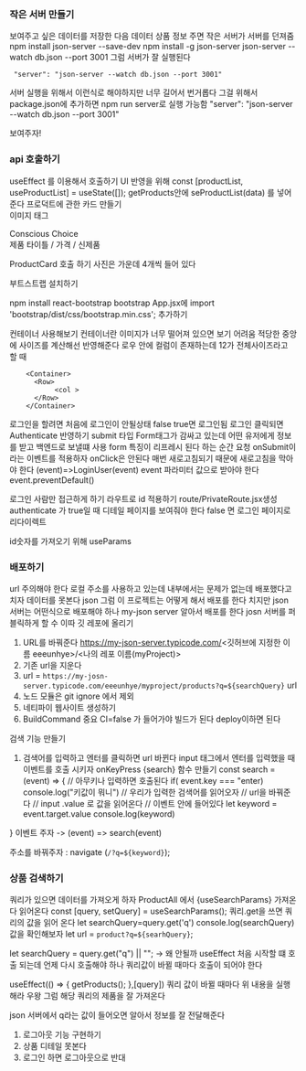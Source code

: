 ### 작은 서버 만들기
보여주고 싶은 데이터를 저장한 다음 데이터 상품 정보 주면 작은 서버가 서버를 던져줌
 npm install json-server --save-dev
 npm install -g json-server
 json-server --watch db.json --port 3001
그럼 서버가 잘 실행된다

     "server": "json-server --watch db.json --port 3001"
서버 실행을 위해서 이런식로 해야하지만 너무 길어서 번거롭다
그걸 위해서 package.json에 추가하면 npm run server로 실행 가능함
"server": "json-server --watch db.json --port 3001"

보여주자!

### api 호출하기
useEffect 를 이용해서 호출하기
UI 반영을 위해 const [productList, useProductList] = useState([]);
getProducts안에  seProductList(data) 를 넣어준다
프로덕트에 관한 카드 만들기  
이미지 태그
<div>Conscious Choice</div>
제품 타이틀 /  가격 / 신제품 

ProductCard 호출 하기
사진은 가운데 4개씩 들어 있다

부트스트랩 설치하기

npm install react-bootstrap bootstrap
App.jsx에 import 'bootstrap/dist/css/bootstrap.min.css'; 추가하기

컨테이너 사용해보기 
컨테이너란 이미지가 너무 떨어져 있으면 보기 어려움
적당한 중앙에 사이즈를 계산해선 반영해준다
로우 안에 컬럼이 존재하는데 12가 전체사이즈라고 할 때

        <Container>
          <Row>
               <col >
          </Row>
        </Container>


로그인을 할려면 
처음에 로그인이 안될상태 false
true면 로그인됨 
로그인 클릭되면 Authenticate 반영하기
submit 타입 
Form태그가 감싸고 있는데 어떤 유저에게 정보를 받고 백엔드로 보낼떄 사용
form 특징이 리프레시 된다 하는 순간 요청 
onSubmit이라는 이벤트를 적용하자
onClick은 안된다
매번 새로고침되기 때문에 새로고침을 막아야 한다
(event)=>LoginUser(event)
event 파라미터 값으로 받아야 한다
event.preventDefault()

로그인 사람만 접근하게 하기
라우트로 id 적용하기
route/PrivateRoute.jsx생성
authenticate 가 true일 때 디테일 페이지를 보여줘야 한다 false 면 로그인 페이지로 리다이렉트


id숫자를 가져오기 위해 useParams


### 배포하기
url 주의해야 한다
로컬 주소를 사용하고 있는데 내부에서는 문제가 없는데 배포했다고 치자
데이터를 못본다 json 그럼 이 프로젝트는 어떻게 해서 배포를 한다 치지만 json 서버는 어떤식으로 배포해야 하나
my-json server 알아서 배포를 한다
josn 서버를 퍼블릭하게 할 수 이따 
깃 레포에 올리기 
1. URL를 바꿔준다  https://my-json-server.typicode.com/<깃허브에 지정한 이름 eeeunhye>/<나의 레포 이름(myProject)>
2. 기존 url을 지운다
3. url = `https://my-josn-server.typicode.com/eeeunhye/myproject/products?q=${searchQuery}` url 
4. 노드 모듈은 git ignore 에서 제외
5. 네티파이 웹사이트 생성하기 
6. BuildCommand 중요 CI=false 가 들어가야 빌드가 된다 deploy이하면 된다


검색 기능 만들기
1. 검색어를 입력하고 엔터를 클릭하면 url 바뀐다
input 태그에서 엔터를 입력했을 때 이벤트를 호출 시키자
onKeyPress {search} 함수 만들기
const search =(event) => {
     // 아무키나 입력하면 호출된다 
     if( event.key === "enter)
     console.log("키값이 뭐니")
     // 우리가 입력한 검색어를 읽어오자
     // url을 바꿔준다
     // input .value 로 값을 읽어온다
     // 이벤트 안에 들어있다 
     let keyword = event.target.value
     console.log(keyword)
     

}
이벤트 주자 -> (event) => search(event)

주소를 바꿔주자 : navigate
(`/?q=${keyword}`);

### 상품 검색하기
쿼리가 있으면 데이터를 가져오게 하자
ProductAll 에서 {useSearchParams} 가져온다
읽어온다 
const [query, setQuery] = useSearchParams();
쿼리.get을 쓰면 쿼리의 값을 읽어 온다
let searchQuery=query.get('q')
console.log(searchQuery) 값을 확인해보자
let url = `product?q=${searhQuery}`;

let searchQuery = query.get("q") || "";
-> 왜 안될까 useEffect 처음 시작할 떄 호출 되는데
언제 다시 호출해야 하나 쿼리값이 바뀔 때마다 호출이 되어야 한다

useEffect(() => {
     getProducts();
},[query]) 쿼리 값이 바뀔 때마다 위 내용을 실행해라
우왕 그럼 해당 쿼리의 제품을 잘 가져온다

json 서버에서 q라는 값이 들어오면 알아서 정보를 잘 전달해준다

1. 로그아웃 기능 구현하기
2. 상품 디테일 못본다 
3. 로그인 하면 로그아웃으로 반대
